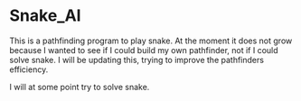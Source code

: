 # Snake_AI

This is a pathfinding program to play snake. At the moment it does not grow because I wanted to see if I could build my own pathfinder, not if I could solve snake. I will be updating this, trying to improve the pathfinders efficiency.

I will at some point try to solve snake.
